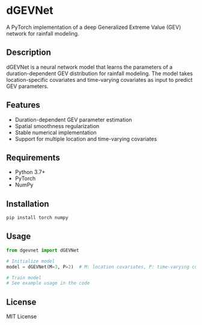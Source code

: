 # dGEVNet

A PyTorch implementation of a deep Generalized Extreme Value (GEV) network for rainfall modeling.

## Description

dGEVNet is a neural network model that learns the parameters of a duration-dependent GEV distribution for rainfall modeling. The model takes location-specific covariates and time-varying covariates as input to predict GEV parameters.

## Features

- Duration-dependent GEV parameter estimation
- Spatial smoothness regularization
- Stable numerical implementation
- Support for multiple location and time-varying covariates

## Requirements

- Python 3.7+
- PyTorch
- NumPy

## Installation

```bash
pip install torch numpy
```

## Usage

```python
from dgevnet import dGEVNet

# Initialize model
model = dGEVNet(M=3, P=2)  # M: location covariates, P: time-varying covariates

# Train model
# See example usage in the code
```

## License

MIT License 